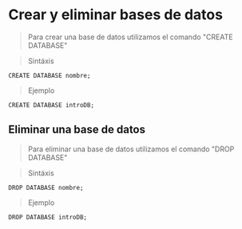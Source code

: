 # Crear y eliminar bases de datos

> Para crear una base de datos utilizamos el comando "CREATE DATABASE"

> Sintáxis

    CREATE DATABASE nombre;

> Ejemplo

    CREATE DATABASE introDB;

## Eliminar una base de datos

> Para eliminar una base de datos utilizamos el comando "DROP DATABASE"

> Sintáxis

    DROP DATABASE nombre;

> Ejemplo

    DROP DATABASE introDB;
